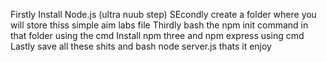 Firstly Install Node.js (ultra nuub step)
SEcondly create a folder where you will store thiss simple aim labs file
Thirdly bash the npm init command in that folder using the cmd
Install npm three and npm express using cmd
Lastly save all these shits
and bash node server.js thats it enjoy
